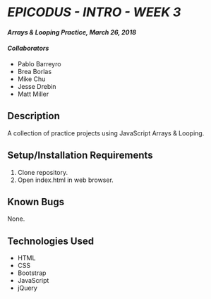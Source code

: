# _EPICODUS - INTRO - WEEK 3_

#### _Arrays & Looping Practice, March 26, 2018_

#### _Collaborators_

* Pablo Barreyro
* Brea Borlas
* Mike Chu
* Jesse Drebin
* Matt Miller

## Description

A collection of practice projects using JavaScript Arrays & Looping.

## Setup/Installation Requirements

1. Clone repository.
2. Open index.html in web browser.

## Known Bugs

None.

## Technologies Used

* HTML
* CSS
* Bootstrap
* JavaScript
* jQuery
